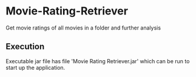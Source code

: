 # Movie-Rating-Retriever
Get movie ratings of all movies in a folder and further analysis
## Execution
Executable jar file has file 'Movie Rating Retriever.jar' which can be run to start up the application.
